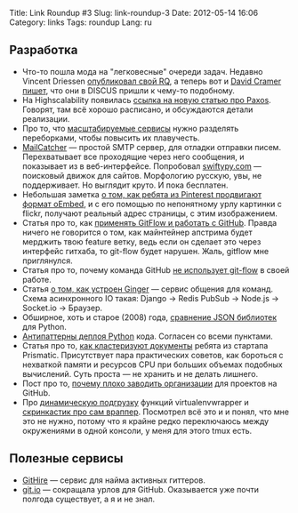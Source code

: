 Title: Link Roundup #3
Slug: link-roundup-3
Date: 2012-05-14 16:06
Category: links
Tags: roundup
Lang: ru

Разработка
----------

* Что-то пошла мода на "легковесные" очереди задач. Недавно Vincent Driessen [опубликовал свой RQ](http://python-rq.org/), а теперь вот и [David Cramer пишет](http://justcramer.com/2012/05/04/distributing-work-without-celery/), что они в DISCUS пришли к чему-то подобному.
* На Highscalability появилась [ссылка на новую статью про Paxos](http://highscalability.com/blog/2012/5/10/paper-paxos-made-moderately-complex.html). Говорят, там всё хорошо расписано, и обсуждаются детали реализации.
* Про то, что [масштабируемые сервисы](http://highscalability.com/blog/2012/5/9/cell-architectures.html) нужно разделять переборками, чтобы повысить их плавучесть.
* [MailCatcher](http://mailcatcher.me/) — простой SMTP сервер, для отладки отправки писем. Перехватывает все проходящие через него сообщения, и показывает из в веб-интерфейсе.
Попробовал [swiftypy.com](http://swiftype.com/) — поисковый движок для сайтов. Морфологию русскую, увы, не поддерживает. Но выглядит круто. И пока бесплатен.
* Небольшая заметка [о том, как ребята из Pinterest продвигают формат oEmbed](http://www.quora.com/Pinterest/How-does-Pinterest-know-the-title-and-creator-when-I-pin-a-deep-linked-Flickr-image-1), и с его помощью по непонятному урлу картинки с flickr, получают реальный адрес страницы, с этим изображением.
* Статья про то, как [применять GitFlow и работать с GitHub](http://qq.is/article/git-flow-on-github). Правда ничего не говорится о том, как майнтейнер апстрима будет мерджить твою feature ветку, ведь если он сделает это через интерфейс гитхаба, то git-flow будет нарушен. Жаль, gitflow мне приглянулся.
* Статья про то, почему команда GitHub [не использует git-flow](http://scottchacon.com/2011/08/31/github-flow.html) в своей работе.
* Статья [о том, как устроен Ginger](http://lincolnloop.com/blog/2012/apr/23/ginger-tech-stack/) — сервис общения для команд. Схема асинхронного IO такая: Django -> Redis PubSub -> Node.js -> Socket.io -> Браузер.
* Обширное, хоть и старое (2008) года, [сравнение JSON библиотек](http://deron.meranda.us/python/comparing_json_modules/) для Python.
* [Антипаттерны деплоя Python](http://hynek.me/articles/python-deployment-anti-patterns/) кода. Согласен со всеми пунктами.
* Статья про то, [как кластеризуют документы](http://blog.getprismatic.com/blog/2012/4/17/clustering-related-stories.html) ребята из стартапа Prismatic. Присутствует пара практических советов, как бороться с нехваткой памяти и ресурсов CPU при больших объемах подобных вычислений. Суть проста — не хранить и не делать лишнего.
* Пост про то, [почему плохо заводить организации](http://www.mikealrogers.com/posts/face-of-the-faceless.html) для проектов на GitHub.
* Про [динамическую подгрузку](http://blog.arongriffis.com/post/dynamic-virtualenvwrapper) функций virtualenvwrapper и [скринкастик про сам враппер](http://mathematism.com/2009/07/30/presentation-pip-and-virtualenv/). Посмотрел всё это и и понял, что мне это не нужно, потому что я крайне редко переключаюсь между окружениями в одной консоли, у меня для этого tmux есть.

Полезные сервисы
----------------

* [GitHire](http://githire.com/) — сервис для найма активных гиттеров.
* [git.io](https://github.com/blog/985-git-io-github-url-shortener) — сокращала урлов для GitHub. Оказывается уже почти полгода существует, а я и не знал.

